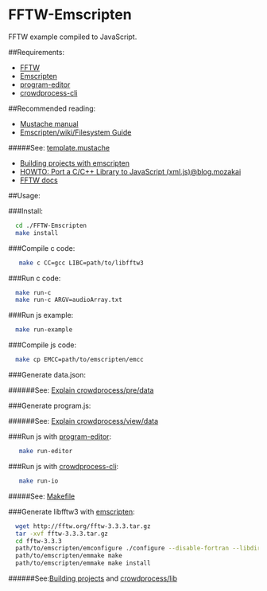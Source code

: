FFTW-Emscripten
===========

FFTW example compiled to JavaScript.

##Requirements:

  * [FFTW](https://github.com/FFTW/fftw3)
  * [Emscripten](https://github.com/kripken/emscripten/wiki/Tutorial)
  * [program-editor](https://github.com/crowdprocess/program-editor)
  * [crowdprocess-cli](https://github.com/CrowdProcess/crp-cli)

##Recommended reading:

 * [Mustache manual](http://mustache.github.io/mustache.5.html)
 * [Emscripten/wiki/Filesystem Guide](https://github.com/kripken/emscripten/wiki/Filesystem-Guide)
  
#####See: [template.mustache](https://github.com/sergio2540/FireSim-Emscripten/blob/master/crowdprocess/pre/template/template.mustache)

 * [Building projects with emscripten](https://github.com/kripken/emscripten/wiki/Building-Projects)
 * [HOWTO: Port a C/C++ Library to JavaScript (xml.js)@blog.mozakai](http://mozakai.blogspot.pt/2012/03/howto-port-cc-library-to-javascript.html)
 * [FFTW docs](http://www.fftw.org/fftw3_doc/)

##Usage:

###Install: 

```bash
  cd ./FFTW-Emscripten
  make install
```

###Compile c code: 

```bash 
   make c CC=gcc LIBC=path/to/libfftw3
```
 
###Run c code: 

```bash   
  make run-c
  make run-c ARGV=audioArray.txt
```
###Run js example: 

```bash
  make run-example
```
###Compile js code: 

```bash 
  make cp EMCC=path/to/emscripten/emcc
```

###Generate data.json:

######See: [Explain crowdprocess/pre/data](https://gist.github.com/sergio2540/b5b45f9e13e533ea056d)

###Generate program.js:

######See: [Explain crowdprocess/view/data](https://gist.github.com/sergio2540/fac873fccde43bb98b44)
       
###Run js with [program-editor](https://github.com/crowdprocess/program-editor): 

```bash
   make run-editor
```
###Run js with [crowdprocess-cli](https://github.com/CrowdProcess/crp-cli):
```bash
   make run-io
```

#####See: [Makefile](https://github.com/sergio2540/FFTW-Emscripten/blob/master/Makefile)

###Generate libfftw3 with [emscripten](https://github.com/kripken/emscripten/):

```bash   
  wget http://fftw.org/fftw-3.3.3.tar.gz
  tar -xvf fftw-3.3.3.tar.gz
  cd fftw-3.3.3
  path/to/emscripten/emconfigure ./configure --disable-fortran --libdir=../crowdprocess/lib
  path/to/emscripten/emmake make
  path/to/emscripten/emmake make install
```

######See:[Building projects](https://github.com/kripken/emscripten/wiki/Building-Projects) and [crowdprocess/lib](https://github.com/sergio2540/FFTW-Emscripten/tree/master/crowdprocess/lib)
